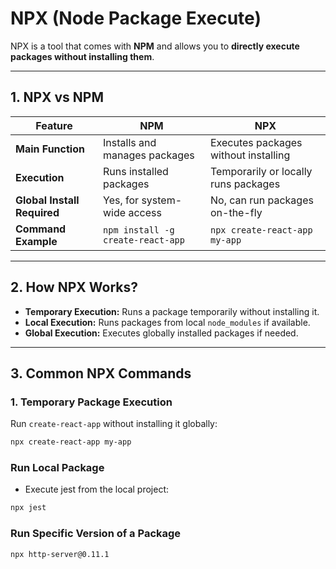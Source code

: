 # NPX (Node Package Execute)

NPX is a tool that comes with **NPM** and allows you to **directly execute packages without installing them**.

---

## 1. NPX vs NPM

| Feature                  | NPM                                     | NPX                                     |
|--------------------------|-----------------------------------------|-----------------------------------------|
| **Main Function**         | Installs and manages packages           | Executes packages without installing   |
| **Execution**             | Runs installed packages                 | Temporarily or locally runs packages   |
| **Global Install Required** | Yes, for system-wide access            | No, can run packages on-the-fly        |
| **Command Example**       | `npm install -g create-react-app`       | `npx create-react-app my-app`          |

---

## 2. How NPX Works?

- **Temporary Execution:** Runs a package temporarily without installing it.
- **Local Execution:** Runs packages from local `node_modules` if available.
- **Global Execution:** Executes globally installed packages if needed.

---

## 3. Common NPX Commands

### 1. Temporary Package Execution

Run `create-react-app` without installing it globally:

```bash
npx create-react-app my-app
```

### Run Local Package

- Execute jest from the local project:

```bash
npx jest
```

### Run Specific Version of a Package

```bash
npx http-server@0.11.1
```
